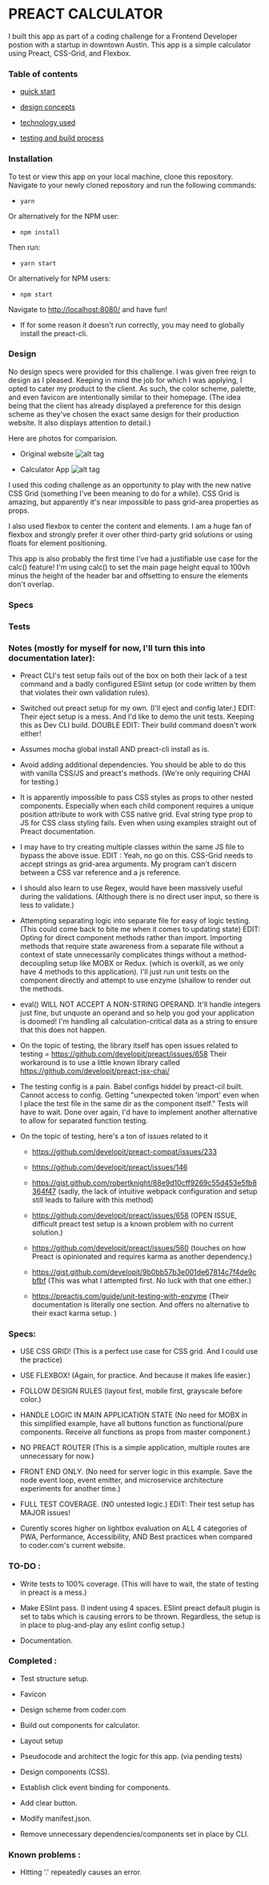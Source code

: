 # PREACT CALCULATOR 

I built this app as part of a coding challenge for a Frontend Developer postion with a startup in downtown Austin. This app is a simple calculator using Preact, CSS-Grid, and Flexbox.

### Table of contents

* [quick start](#Installation)

* [design concepts](#Design)

* [technology used](#Specs)

* [testing and build process](#Tests)

### Installation

To test or view this app on your local machine, clone this repository. Navigate to your newly cloned repository and run the following commands:

  * `yarn`

Or alternatively for the NPM user:

  * `npm install`

Then run:
  
  * `yarn start`

Or alternatively for NPM users:

  * `npm start`

Navigate to [http://localhost:8080/](http://localhost:8080/) and have fun!

  * If for some reason it doesn't run correctly, you may need to globally install the preact-cli.

### Design

No design specs were provided for this challenge. I was given free reign to design as I pleased. Keeping in mind the job for which I was applying, I opted to cater my product to the client. As such, the color scheme, palette, and even favicon are intentionally similar to their homepage. (The idea being that the client has already displayed a preference for this design scheme as they've chosen the exact same design for their production website. It also displays attention to detail.)

Here are photos for comparision.

* Original website
![alt tag](coderMainPage.png)

* Calculator App
![alt tag](coderCalculator.png)

I used this coding challenge as an opportunity to play with the new native CSS Grid (something I've been meaning to do for a while). CSS Grid is amazing, but apparently it's near impossible to pass grid-area properties as props. 

I also used flexbox to center the content and elements. I am a huge fan of flexbox and strongly prefer it over other third-party grid solutions or using floats for element positioning. 

This app is also probably the first time I've had a justifiable use case for the calc() feature! I'm using calc() to set the main page height equal to 100vh minus the height of the header bar and offsetting to ensure the elements don't overlap.
 
### Specs

### Tests

### Notes (mostly for myself for now, I'll turn this into documentation later):
    
* Preact CLI's test setup fails out of the box on both their lack of a test command and a badly configured ESlint setup (or code written by them that violates their own validation rules). 

* Switched out preact setup for my own. (I'll eject and config later.) EDIT: Their eject setup is a mess. And I'd like to demo the unit tests. Keeping this as Dev CLI build. DOUBLE EDIT: Their build command doesn't work either! 

* Assumes mocha global install AND preact-cli install as is.

* Avoid adding additional dependencies. You should be able to do this with vanilla CSS/JS and preact's methods. (We're only requiring CHAI for testing.)

* It is apparently impossible to pass CSS styles as props to other nested components. Especially when each child component requires a unique position attribute to work with CSS native grid. Eval string type prop to JS for CSS class styling fails. Even when using examples straight out of Preact documentation.

* I may have to try creating multiple classes within the same JS file to bypass the above issue. EDIT : Yeah, no go on this. CSS-Grid needs to accept strings as grid-area arguments. My program can't discern between a CSS var reference and a js reference. 

* I should also learn to use Regex, would have been massively useful during the validations. (Although there is no direct user input, so there is less to validate.)

* Attempting separating logic into separate file for easy of logic testing. (This could come back to bite me when it comes to updating state) EDIT: Opting for direct component methods rather than import. Importing methods that require state awareness from a separate file without a context of state unnecessarily complicates things without a method-decoupling setup like MOBX or Redux. (which is overkill, as we only have 4 methods to this application). I'll just run unit tests on the component directly and attempt to use enzyme (shallow to render out the methods.

* eval() WILL NOT ACCEPT A NON-STRING OPERAND. It'll handle integers just fine, but unquote an operand and so help you god your application is doomed! I'm handling all calculation-critical data as a string to ensure that this does not happen.

* On the topic of testing, the library itself has open issues related to testing = https://github.com/developit/preact/issues/658  Their workaround is to use a little known library called https://github.com/developit/preact-jsx-chai/

* The testing config is a pain. Babel configs hiddel by preact-cil built. Cannot access to config. Getting "unexpected token 'import' even when I place the test file in the same dir as the component itself." Tests will have to wait. Done over again, I'd have to implement another alternative to allow for separated function testing.

* On the topic of testing, here's a ton of issues related to it

    * https://github.com/developit/preact-compat/issues/233

    * https://github.com/developit/preact/issues/146

    * https://gist.github.com/robertknight/88e9d10cff9269c55d453e5fb8364f47 (sadly, the lack of intuitive webpack configuration and setup still leads to failure with this method)

    * https://github.com/developit/preact/issues/658 (OPEN ISSUE, difficult preact test setup is a known problem with no current solution.)

    * https://github.com/developit/preact/issues/560 (touches on how Preact is opinionated and requires karma as another dependency.)

    * https://gist.github.com/developit/9b0bb57b3e001de67814c7f4de9cbfbf (This was what I attempted first. No luck with that one either.)

    * https://preactjs.com/guide/unit-testing-with-enzyme (Their documentation is literally one section. And offers no alternative to their exact karma setup. )

### Specs:

* USE CSS GRID! (This is a perfect use case for CSS grid. And I could use the practice)

* USE FLEXBOX! (Again, for practice. And because it makes life easier.)

* FOLLOW DESIGN RULES (layout first, mobile first, grayscale before color.)

* HANDLE LOGIC IN MAIN APPLICATION STATE (No need for MOBX in this simplified example, have all buttons function as functional/pure components. Receive all functions as props from master component.)

* NO PREACT ROUTER (This is a simple application, multiple routes are unnecessary for now.)

* FRONT END ONLY. (No need for server logic in this example. Save the node event loop, event emitter, and microservice architecture experiments for another time.)

* FULL TEST COVERAGE. (NO untested logic.) EDIT: Their test setup has MAJOR issues!

* Curently scores higher on lightbox evaluation on ALL 4 categories of PWA, Performance, Accessibility, AND Best practices when compared to coder.com's current website.

### TO-DO : 

* Write tests to 100% coverage. (This will have to wait, the state of testing in preact is a mess.)

* Make ESlint pass. (I indent using 4 spaces. ESlint preact default plugin is set to tabs which is causing errors to be thrown. Regardless, the setup is in place to plug-and-play any eslint config setup.)

* Documentation.

### Completed : 

* Test structure setup.

* Favicon

* Design scheme from coder.com

* Build out components for calculator.

* Layout setup

* Pseudocode and architect the logic for this app. (via pending tests)

* Design components (CSS).

* Establish click event binding for components.

* Add clear button.

* Modify manifest.json.

* Remove unnecessary dependencies/components set in place by CLI.

### Known problems : 

* Hitting '.' repeatedly causes an error.



